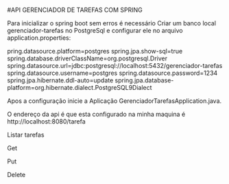 #API GERENCIADOR DE TAREFAS COM SPRING 

Para inicializar o spring boot sem erros é necessário Criar um banco local gerenciador-tarefas
no PostgreSql e configurar ele no arquivo application.properties: 

pring.datasource.platform=postgres
spring.jpa.show-sql=true
spring.database.driverClassName=org.postgresql.Driver
spring.datasource.url=jdbc:postgresql://localhost:5432/gerenciador-tarefas
spring.datasource.username=postgres
spring.datasource.password=1234
spring.jpa.hibernate.ddl-auto=update
spring.jpa.database-platform=org.hibernate.dialect.PostgreSQL9Dialect


Apos a configuração inicie a Aplicação GerenciadorTarefasApplication.java.

O endereço da api é que esta configurado na minha maquina é http://localhost:8080/tarefa

Listar tarefas


Get

Put

Delete

